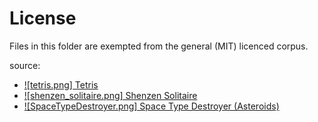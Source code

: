 # License

Files in this folder are exempted from the general (MIT) licenced corpus.

source:

- [![tetris.png] Tetris](https://www.reddit.com/r/exapunks/comments/98yhmi/redshift_minimal_tetris/)
- [![shenzen_solitaire.png] Shenzen Solitaire](https://www.reddit.com/r/exapunks/comments/9djsc7/redshift_shenzhen_solitaire/)
- [![SpaceTypeDestroyer.png] Space Type Destroyer (Asteroids)](https://twitter.com/zachtronics/status/1030518035868577792)